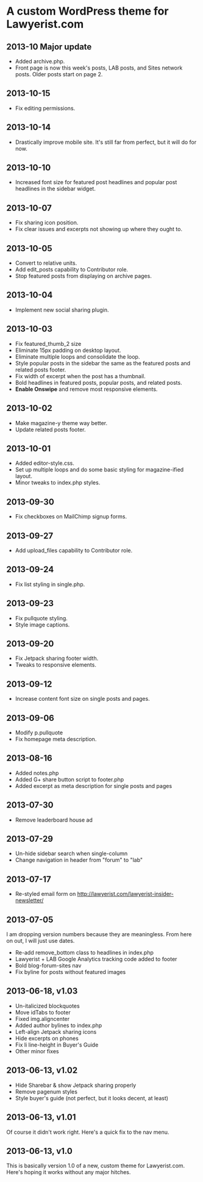 # A custom WordPress theme for Lawyerist.com

2013-10 Major update
--------------------

* Added archive.php.
* Front page is now this week's posts, LAB posts, and Sites network posts. Older posts start on page 2.


2013-10-15
----------

* Fix editing permissions.

2013-10-14
----------

* Drastically improve mobile site. It's still far from perfect, but it will do for now.

2013-10-10
----------

* Increased font size for featured post headlines and popular post headlines in the sidebar widget.

2013-10-07
----------

* Fix sharing icon position.
* Fix clear issues and excerpts not showing up where they ought to.

2013-10-05
----------

* Convert to relative units.
* Add edit_posts capability to Contributor role.
* Stop featured posts from displaying on archive pages.

2013-10-04
----------

* Implement new social sharing plugin.

2013-10-03
----------

* Fix featured_thumb_2 size
* Eliminate 15px padding on desktop layout.
* Eliminate multiple loops and consolidate the loop.
* Style popular posts in the sidebar the same as the featured posts and related posts footer.
* Fix width of excerpt when the post has a thumbnail.
* Bold headlines in featured posts, popular posts, and related posts.
* __Enable Onswipe__ and remove most responsive elements.

2013-10-02
----------

* Make magazine-y theme way better.
* Update related posts footer.

2013-10-01
----------

* Added editor-style.css.
* Set up multiple loops and do some basic styling for magazine-ified layout.
* Minor tweaks to index.php styles.

2013-09-30
----------

* Fix checkboxes on MailChimp signup forms.

2013-09-27
----------

* Add upload_files capability to Contributor role.

2013-09-24
----------

* Fix list styling in single.php.

2013-09-23
----------

* Fix pullquote styling.
* Style image captions.

2013-09-20
----------

* Fix Jetpack sharing footer width.
* Tweaks to responsive elements.

2013-09-12
----------

* Increase content font size on single posts and pages.

2013-09-06
----------

* Modify p.pullquote
* Fix homepage meta description.

2013-08-16
----------

* Added notes.php
* Added G+ share button script to footer.php
* Added excerpt as meta description for single posts and pages

2013-07-30
----------

* Remove leaderboard house ad

2013-07-29
----------

* Un-hide sidebar search when single-column
* Change navigation in header from "forum" to "lab"

2013-07-17
----------

* Re-styled email form on http://lawyerist.com/lawyerist-insider-newsletter/

2013-07-05
----------

I am dropping version numbers because they are meaningless. From here on out, I will just use dates.

* Re-add remove_bottom class to headlines in index.php
* Lawyerist + LAB Google Analytics tracking code added to footer
* Bold blog-forum-sites nav
* Fix byline for posts without featured images

2013-06-18, v1.03
-----------------

* Un-italicized blockquotes
* Move idTabs to footer
* Fixed img.aligncenter
* Added author bylines to index.php
* Left-align Jetpack sharing icons
* Hide excerpts on phones
* Fix li line-height in Buyer's Guide
* Other minor fixes

2013-06-13, v1.02
-----------------

* Hide Sharebar & show Jetpack sharing properly
* Remove pagenum styles
* Style buyer's guide (not perfect, but it looks decent, at least)

2013-06-13, v1.01
-----------------

Of course it didn't work right. Here's a quick fix to the nav menu.

2013-06-13, v1.0
----------------

This is basically version 1.0 of a new, custom theme for Lawyerist.com. Here's hoping it works without any major hitches.
